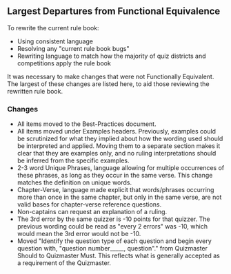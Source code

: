 ## Largest Departures from Functional Equivalence

To rewrite the current rule book:

- Using consistent language
- Resolving any "current rule book bugs"
- Rewriting language to match how the majority of quiz districts and competitions apply the rule book

It was necessary to make changes that were not Functionally Equivalent. The largest of these changes are listed here, to aid those reviewing the rewritten rule book.

### Changes

- All items moved to the Best-Practices document.
- All items moved under Examples headers. Previously, examples could be scrutinized for what they implied about how the wording used should be interpreted and applied. Moving them to a separate section makes it clear that they are examples only, and no ruling interpretations should be inferred from the specific examples.
- 2-3 word Unique Phrases, language allowing for multiple occurrences of these phrases, as long as they occur in the same verse. This change matches the definition on unique words.
- Chapter-Verse, language made explicit that words/phrases occurring more than once in the same chapter, but only in the same verse, are not valid bases for chapter-verse reference questions.
- Non-captains can request an explanation of a ruling.
- The 3rd error by the same quizzer is -10 points for that quizzer. The previous wording could be read as "every 2 errors" was -10, which would mean the 3rd error would not be -10.
- Moved "Identify the question type of each question and begin every question with, "question number_____, question"." from Quizmaster Should to Quizmaster Must. This reflects what is generally accepted as a requirement of the Quizmaster.
